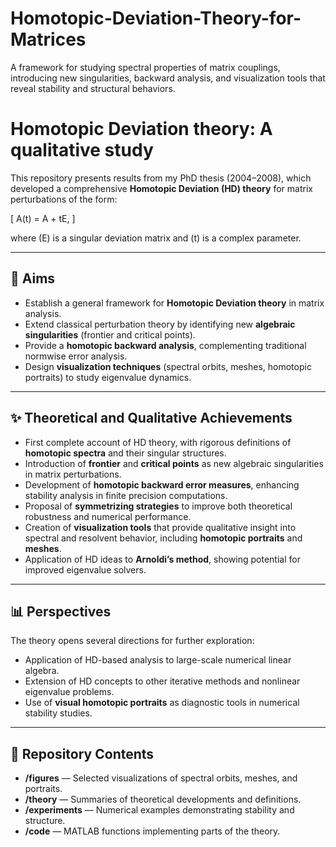 # Homotopic-Deviation-Theory-for-Matrices
A framework for studying spectral properties of matrix couplings, introducing new singularities, backward analysis, and visualization tools that reveal stability and structural behaviors.


# Homotopic Deviation theory: A qualitative study

This repository presents results from my PhD thesis (2004–2008), which developed a comprehensive **Homotopic Deviation (HD) theory** for matrix perturbations of the form:

\[
A(t) = A + tE,
\]

where \(E\) is a singular deviation matrix and \(t\) is a complex parameter.

---

## 🎯 Aims
- Establish a general framework for **Homotopic Deviation theory** in matrix analysis.
- Extend classical perturbation theory by identifying new **algebraic singularities** (frontier and critical points).
- Provide a **homotopic backward analysis**, complementing traditional normwise error analysis.
- Design **visualization techniques** (spectral orbits, meshes, homotopic portraits) to study eigenvalue dynamics.

---

## ✨ Theoretical and Qualitative Achievements
- First complete account of HD theory, with rigorous definitions of **homotopic spectra** and their singular structures.  
- Introduction of **frontier** and **critical points** as new algebraic singularities in matrix perturbations.  
- Development of **homotopic backward error measures**, enhancing stability analysis in finite precision computations.  
- Proposal of **symmetrizing strategies** to improve both theoretical robustness and numerical performance.  
- Creation of **visualization tools** that provide qualitative insight into spectral and resolvent behavior, including **homotopic portraits** and **meshes**.  
- Application of HD ideas to **Arnoldi’s method**, showing potential for improved eigenvalue solvers.  

---

## 📊 Perspectives
The theory opens several directions for further exploration:
- Application of HD-based analysis to large-scale numerical linear algebra.  
- Extension of HD concepts to other iterative methods and nonlinear eigenvalue problems.  
- Use of **visual homotopic portraits** as diagnostic tools in numerical stability studies.  

---

## 📂 Repository Contents
- **/figures** — Selected visualizations of spectral orbits, meshes, and portraits.  
- **/theory** — Summaries of theoretical developments and definitions.  
- **/experiments** — Numerical examples demonstrating stability and structure.  
- **/code** — MATLAB functions implementing parts of the theory.  
